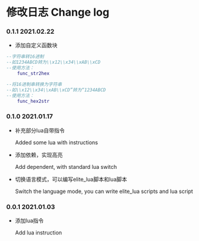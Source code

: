 # 修改日志	Change log

### 0.1.1	2021.02.22

- 添加自定义函数块

```lua
--字符串转16进制
--如1234ABCD转为\\x12\\x34\\xAB\\xCD
--使用方法：
	func_str2hex
```

```lua
--将16进制串转换为字符串
--如\\x12\\x34\\xAB\\xCD”转为“1234ABCD
--使用方法：
	func_hex2str
```



### 0.1.0	2021.01.17

- 补充部分lua自带指令

  Added some lua with instructions

- 添加依赖，实现高亮

  Add dependent, with standard lua switch

- 切换语言模式，可以编写elite_lua脚本和lua脚本

  Switch the language mode, you can write elite_lua scripts and lua script

### 0.0.1	2021.01.03

- 添加lua指令

  Add lua instruction